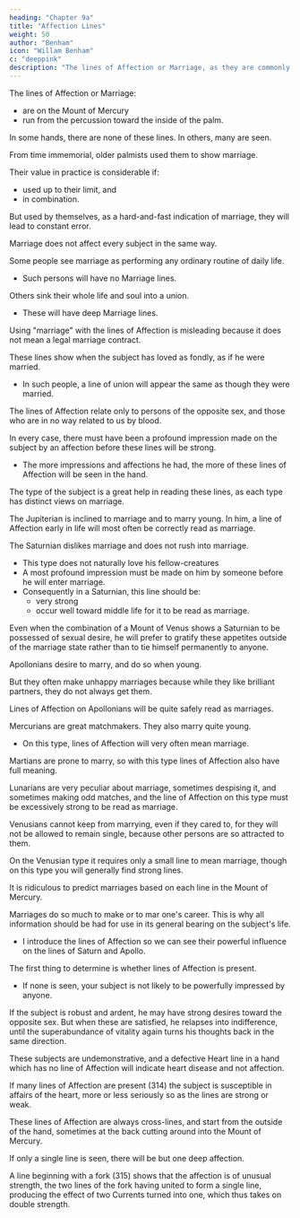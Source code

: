 ```yaml
---
heading: "Chapter 9a"
title: "Affection Lines"
weight: 50
author: "Benham"
icon: "Willam Benham"
c: "deeppink"
description: "The lines of Affection or Marriage, as they are commonly called, lie on the Mount of Mercury, and run from the percussion toward the inside of the palm"
---
```



The lines of Affection or Marriage:
- are on the Mount of Mercury
- run from the percussion toward the inside of the palm.

In some hands, there are none of these lines. In others, many are seen.

From time immemorial, older palmists used them to show marriage<!--  or unions of the sexes -->.

Their value in practice is considerable if:
- used up to their limit, and
- in combination.

But used by themselves, as a hard-and-fast indication of marriage, they will lead to constant error.

Marriage does not affect every subject in the same way. 

Some people see marriage as performing any ordinary routine of daily life.
- Such persons will have no Marriage lines.

<!-- a  are no more impressed on entering into this relation than if they were  -->

Others sink their whole life and soul into a union. 
- These will have deep Marriage lines.

Using "marriage" with the lines of Affection is misleading because <!-- , for it is in no sense to be taken as always indicating --> it does not mean a legal marriage contract.

These lines show <!-- are often seen when no such contract has ever been entered into, but --> when the subject has loved as fondly, as if he were married<!--  had been joined in wedlock -->.
- In such people, a line of union will appear the same as though they were married. <!--  ceremony had been performed. -->

The lines of Affection relate only to persons of the opposite sex, and those who are in no way related to us by blood. 

<!-- More properly speaking, these are lines of deep affection rather than lines of marriage or union, and, viewed from this standpoint, they are remarkably accurate. -->

In every case, there must have been a profound impression made on the subject by an affection before these lines will be strong.
- The more impressions and affections he had, the more of these lines of Affection will be seen in the hand.

<!-- The Lines Of Affection 464 No. 313. -->

The type of the subject is a great help in reading these lines, as each type has distinct views on marriage.

The Jupiterian is inclined to marriage and to marry young. In him, a line of Affection early in life will most often be correctly read as marriage.

The Saturnian dislikes marriage and does not rush into marriage.<!--  ; if he be of a very pronounced or at all bad development, and even in good specimens of the type, a Saturnian  the marriage state. -->
- This type does not naturally love his fellow-creatures
- A most profound impression must be made on him by someone before he will enter marriage.
- Consequently in a Saturnian, this line should be:
  - very strong
  - occur well toward middle life for it to be read as marriage.

Even when the combination of a Mount of Venus shows a Saturnian to be possessed of sexual desire, he will prefer to gratify these appetites outside of the marriage state rather than to tie himself permanently to anyone.

Apollonians desire to marry, and do so when young. 

But they often make unhappy marriages because while they like brilliant partners, they do not always get them.

Lines of Affection on Apollonians will be quite safely read as marriages.

Mercurians are great matchmakers. They also marry quite young.
- On this type, lines of Affection will very often mean marriage.

Martians are prone to marry, so with this type lines of Affection also have full meaning.

Lunarians are very peculiar about marriage, sometimes despising it, and sometimes making odd matches, and the line of Affection on this type must be excessively strong to be read as marriage. 

Venusians cannot keep from marrying, even if they cared to, for they will not be allowed to remain single, because other persons are so attracted to them.

On the Venusian type it requires only a small line to mean marriage, though on this type you will generally find strong lines.

It is ridiculous to predict marriages based on each line in the Mount of Mercury.

<!-- The practice of looking at the Mount of Mercury, and predicting one, two, or as many marriages as there are lines of Affection on the Mount, is a most inaccurate and unscientific thing to do, constantly leading to error, and making our science ridiculous. -->

<!-- No practitioner should say in advance, as is the custom with many professionals, that he can tell about marriage. -->

<!-- Many professionals in their printed circulars claim to tell a client "everything concerning love, marriage, divorce, etc.," and such professionals are kept continually in hot water by their mistakes.
If they did not promise what they could not perform, there would be no trouble. The only honest way is to make no promises, for you cannot tell what a hand will show until it has been seen. -->

<!-- It may be asked, "Why is it necessary to deal with marriage at all?" The answer to this question is, that  -->

Marriages do so much to make or to mar one's career. This is why all information should be had for use in its general bearing on the subject's life. 
- I <!-- My only object in --> introduce the lines of Affection <!-- at this point is that we may be able to bring them to bear --> so we can see their powerful influence on the lines of Saturn and Apollo<!-- , which they often powerfully influence -->. 

The first thing to determine is whether lines of Affection is present. 
- If none is seen, your subject is not likely to be powerfully impressed by anyone. 

If the subject is robust and ardent, he may have strong desires toward the opposite sex. But when these are satisfied, he relapses into indifference, until the superabundance of vitality again turns his thoughts back in the same direction. 

These subjects are undemonstrative, and a defective Heart line in a hand which has no line of Affection will indicate heart disease and not affection. 

If many lines of Affection are present (314) the subject is susceptible in affairs of the heart, more or less seriously so as the lines are strong or weak. 

These lines of Affection are always cross-lines, and start from the outside of the hand, sometimes at the back cutting around into the Mount of Mercury. 

If only a single line is seen, there will be but one deep affection. 

<!-- They are never an indication of the love a subject may have for his family. The Lines Of Affection 465 No. 314. -->

A line beginning with a fork (315) shows that the affection is of unusual strength, the two lines of the fork having united to form a single line, producing the effect of two Currents turned into one, which thus takes on double strength. 

